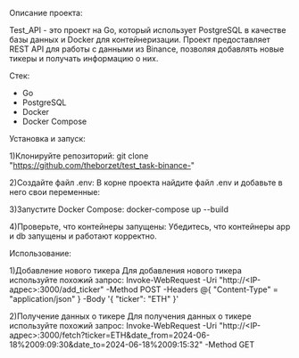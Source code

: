 Описание проекта:

Test_API - это проект на Go, который использует PostgreSQL в качестве базы данных и Docker для контейнеризации. 
Проект предоставляет REST API для работы с данными из Binance, позволяя добавлять новые тикеры и получать информацию о них.

Стек:
- Go
- PostgreSQL
- Docker
- Docker Compose

Установка и запуск:

1)Клонируйте репозиторий:
  git clone "https://github.com/theborzet/test_task-binance-"
  
2)Создайте файл .env:
  В корне проекта найдите файл .env и добавьте в него свои переменные:
  
3)Запустите Docker Compose:
  docker-compose up --build
  
4)Проверьте, что контейнеры запущены:
  Убедитесь, что контейнеры app и db запущены и работают корректно.
  
Использование:

1)Добавление нового тикера
  Для добавления нового тикера используйте похожий запрос:
        Invoke-WebRequest -Uri "http://<IP-адрес>:3000/add_ticker" -Method POST -Headers @{ "Content-Type" = "application/json" } -Body '{ "ticker": "ETH" }'
        
2)Получение данных о тикере
  Для получения данных о тикере используйте похожий запрос:
        Invoke-WebRequest -Uri "http://<IP-адрес>:3000/fetch?ticker=ETH&date_from=2024-06-18%2009:09:30&date_to=2024-06-18%2009:15:32" -Method GET
